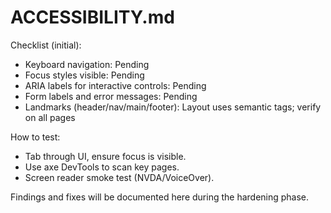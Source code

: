 # ACCESSIBILITY.md

Checklist (initial):
- Keyboard navigation: Pending
- Focus styles visible: Pending
- ARIA labels for interactive controls: Pending
- Form labels and error messages: Pending
- Landmarks (header/nav/main/footer): Layout uses semantic tags; verify on all pages

How to test:
- Tab through UI, ensure focus is visible.
- Use axe DevTools to scan key pages.
- Screen reader smoke test (NVDA/VoiceOver).

Findings and fixes will be documented here during the hardening phase.

